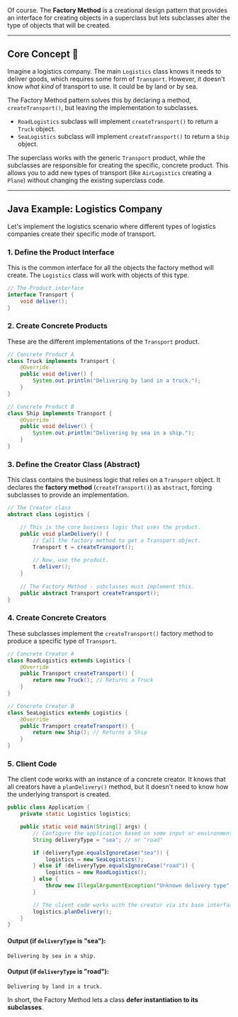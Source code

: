 Of course. The **Factory Method** is a creational design pattern that provides an interface for creating objects in a superclass but lets subclasses alter the type of objects that will be created.

-----

## Core Concept 🚚

Imagine a logistics company. The main `Logistics` class knows it needs to deliver goods, which requires some form of `Transport`. However, it doesn't know *what kind* of transport to use. It could be by land or by sea.

The Factory Method pattern solves this by declaring a method, `createTransport()`, but leaving the implementation to subclasses.

* `RoadLogistics` subclass will implement `createTransport()` to return a `Truck` object.
* `SeaLogistics` subclass will implement `createTransport()` to return a `Ship` object.

The superclass works with the generic `Transport` product, while the subclasses are responsible for creating the specific, concrete product. This allows you to add new types of transport (like `AirLogistics` creating a `Plane`) without changing the existing superclass code.

-----

## Java Example: Logistics Company

Let's implement the logistics scenario where different types of logistics companies create their specific mode of transport.

### 1\. Define the Product Interface

This is the common interface for all the objects the factory method will create. The `Logistics` class will work with objects of this type.

```java
// The Product interface
interface Transport {
    void deliver();
}
```

### 2\. Create Concrete Products

These are the different implementations of the `Transport` product.

```java
// Concrete Product A
class Truck implements Transport {
    @Override
    public void deliver() {
        System.out.println("Delivering by land in a truck.");
    }
}

// Concrete Product B
class Ship implements Transport {
    @Override
    public void deliver() {
        System.out.println("Delivering by sea in a ship.");
    }
}
```

### 3\. Define the Creator Class (Abstract)

This class contains the business logic that relies on a `Transport` object. It declares the **factory method** (`createTransport()`) as `abstract`, forcing subclasses to provide an implementation.

```java
// The Creator class
abstract class Logistics {

    // This is the core business logic that uses the product.
    public void planDelivery() {
        // Call the factory method to get a Transport object.
        Transport t = createTransport();
        
        // Now, use the product.
        t.deliver();
    }
    
    // The Factory Method - subclasses must implement this.
    public abstract Transport createTransport();
}
```

### 4\. Create Concrete Creators

These subclasses implement the `createTransport()` factory method to produce a specific type of `Transport`.

```java
// Concrete Creator A
class RoadLogistics extends Logistics {
    @Override
    public Transport createTransport() {
        return new Truck(); // Returns a Truck
    }
}

// Concrete Creator B
class SeaLogistics extends Logistics {
    @Override
    public Transport createTransport() {
        return new Ship(); // Returns a Ship
    }
}
```

### 5\. Client Code

The client code works with an instance of a concrete creator. It knows that all creators have a `planDelivery()` method, but it doesn't need to know how the underlying transport is created.

```java
public class Application {
    private static Logistics logistics;

    public static void main(String[] args) {
        // Configure the application based on some input or environment variable
        String deliveryType = "sea"; // or "road"

        if (deliveryType.equalsIgnoreCase("sea")) {
            logistics = new SeaLogistics();
        } else if (deliveryType.equalsIgnoreCase("road")) {
            logistics = new RoadLogistics();
        } else {
            throw new IllegalArgumentException("Unknown delivery type");
        }

        // The client code works with the creator via its base interface.
        logistics.planDelivery(); 
    }
}
```

#### Output (if `deliveryType` is "sea"):

```
Delivering by sea in a ship.
```

#### Output (if `deliveryType` is "road"):

```
Delivering by land in a truck.
```

In short, the Factory Method lets a class **defer instantiation to its subclasses**.